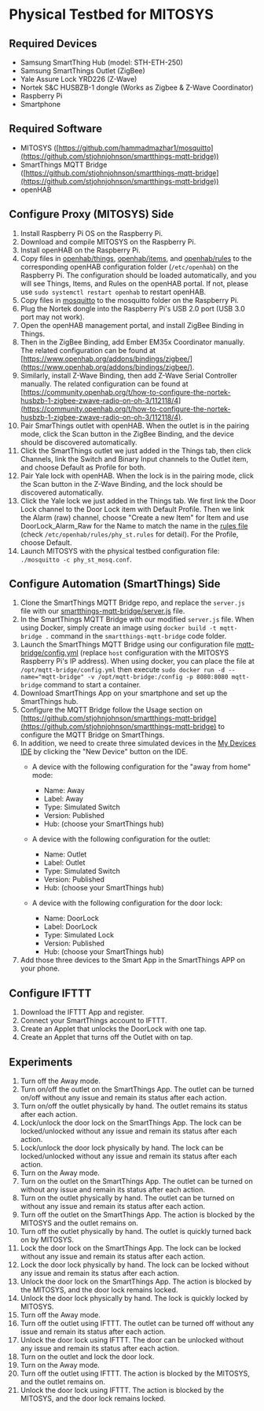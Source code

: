 # Physical Testbed for MITOSYS
## Required Devices
* Samsung SmartThing Hub (model: STH-ETH-250)
* Samsung SmartThings Outlet (ZigBee)
* Yale Assure Lock YRD226 (Z-Wave)
* Nortek S&C HUSBZB-1 dongle (Works as Zigbee & Z-Wave Coordinator)
* Raspberry Pi
* Smartphone

## Required Software
* MITOSYS ([https://github.com/hammadmazhar1/mosquitto](https://github.com/stjohnjohnson/smartthings-mqtt-bridge))
* SmartThings MQTT Bridge ([https://github.com/stjohnjohnson/smartthings-mqtt-bridge](https://github.com/stjohnjohnson/smartthings-mqtt-bridge))
* openHAB

## Configure Proxy (MITOSYS) Side
1. Install Raspberry Pi OS on the Raspberry Pi.
2. Download and compile MITOSYS on the Raspberry Pi.
3. Install openHAB on the Raspberry Pi.
4. Copy files in [openhab/things](https://github.com/Li-Lee/mitosys-physical-testbed/tree/main/openhab/things), [openhab/items](https://github.com/Li-Lee/mitosys-physical-testbed/tree/main/openhab/items), and [openhab/rules](https://github.com/Li-Lee/mitosys-physical-testbed/tree/main/openhab/rules) to the corresponding openHAB configuration folder (`/etc/openhab`) on the Raspberry Pi. The configuration should be loaded automatically, and you will see Things, Items, and Rules on the openHAB portal. If not, please use `sudo systemctl restart openhab` to restart openHAB.
5. Copy files in [mosquitto](https://github.com/Li-Lee/mitosys-physical-testbed/tree/main/mosquitto) to the mosquitto folder on the Raspberry Pi.
6. Plug the Nortek dongle into the Raspberry Pi's USB 2.0 port (USB 3.0 port may not work).
7. Open the openHAB management portal, and install ZigBee Binding in Things.
8. Then in the ZigBee Binding, add Ember EM35x Coordinator manually. The related configuration can be found at [https://www.openhab.org/addons/bindings/zigbee/](https://www.openhab.org/addons/bindings/zigbee/).
9. Similarly, install Z-Wave Binding, then add Z-Wave Serial Controller manually. The related configuration can be found at [https://community.openhab.org/t/how-to-configure-the-nortek-husbzb-1-zigbee-zwave-radio-on-oh-3/112118/4](https://community.openhab.org/t/how-to-configure-the-nortek-husbzb-1-zigbee-zwave-radio-on-oh-3/112118/4).
10. Pair SmarThings outlet with openHAB. When the outlet is in the pairing mode, click the Scan button in the ZigBee Binding, and the device should be discovered automatically.
11. Click the SmartThings outlet we just added in the Things tab, then click Channels, link the Switch and Binary Input channels to the Outlet item, and choose Default as Profile for both.
12. Pair Yale lock with openHAB. When the lock is in the pairing mode, click the Scan button in the Z-Wave Binding, and the lock should be discovered automatically.
13. Click the Yale lock we just added in the Things tab. We first link the Door Lock channel to the Door Lock item with Default Profile. Then we link the Alarm (raw) channel, choose "Create a new Item" for Item and use DoorLock\_Alarm\_Raw for the Name to match the name in the [rules file](https://github.com/Li-Lee/mitosys-physical-testbed/blob/main/openhab/rules/phy_st.rules) (check `/etc/openhab/rules/phy_st.rules` for detail). For the Profile, choose Default.
14. Launch MITOSYS with the physical testbed configuration file: `./mosquitto -c phy_st_mosq.conf`.

## Configure Automation (SmartThings) Side
1. Clone the SmartThings MQTT Bridge repo, and replace the `server.js` file with our [smartthings-mqtt-bridge/server.js](https://github.com/Li-Lee/mitosys-physical-testbed/blob/main/smartthings-mqtt-bridge/server.js) file.
2. In the SmartThings MQTT Bridge with our modified `server.js` file. When using Docker, simply create an image using `docker build -t mqtt-bridge .` command in the `smartthings-mqtt-bridge` code folder.
3. Launch the SmartThings MQTT Bridge using our configuration file [mqtt-bridge/config.yml](https://github.com/Li-Lee/mitosys-physical-testbed/blob/main/mqtt-bridge/config.yml) (replace `host` configuration with the MITOSYS Raspberry Pi's IP address). When using docker, you can place the file at `/opt/mqtt-bridge/config.yml` then execute `sudo docker run -d --name="mqtt-bridge" -v /opt/mqtt-bridge:/config -p 8080:8080 mqtt-bridge` command to start a container.
4. Download SmartThings App on your smartphone and set up the SmartThings hub.
5. Configure the MQTT Bridge follow the Usage section on [https://github.com/stjohnjohnson/smartthings-mqtt-bridge](https://github.com/stjohnjohnson/smartthings-mqtt-bridge) to configure the MQTT Bridge on SmartThings. 
6. In addition, we need to create three simulated devices in the [My Devices IDE](https://graph.api.smartthings.com/device/list) by clicking the "New Device" button on the IDE.
	* A device with the following configuration for the "away from home" mode:
		* Name: Away
		* Label: Away
		* Type: Simulated Switch
		* Version: Published
		* Hub: (choose your SmartThings hub)

	* A device with the following configuration for the outlet:
		* Name: Outlet
		* Label: Outlet
		* Type: Simulated Switch
		* Version: Published
		* Hub: (choose your SmartThings hub)

	* A device with the following configuration for the door lock:
		* Name: DoorLock
		* Label: DoorLock
		* Type: Simulated Lock
		* Version: Published
		* Hub: (choose your SmartThings hub)
7. Add those three devices to the Smart App in the SmartThings APP on your phone. 

## Configure IFTTT
1. Download the IFTTT App and register.
2. Connect your SmartThings account to IFTTT.
3. Create an Applet that unlocks the DoorLock with one tap.
4. Create an Applet that turns off the Outlet with on tap.

## Experiments
1. Turn off the Away mode.
2. Turn on/off the outlet on the SmartThings App. The outlet can be turned on/off without any issue and remain its status after each action.
3. Turn on/off the outlet physically by hand. The outlet remains its status after each action.
4. Lock/unlock the door lock on the SmartThings App. The lock can be locked/unlocked without any issue and remain its status after each action.
5. Lock/unlock the door lock physically by hand. The lock can be locked/unlocked without any issue and remain its status after each action.
6. Turn on the Away mode.
7. Turn on the outlet on the SmartThings App. The outlet can be turned on without any issue and remain its status after each action.
8. Turn on the outlet physically by hand. The outlet can be turned on without any issue and remain its status after each action.
9. Turn off the outlet on the SmartThings App. The action is blocked by the MITOSYS and the outlet remains on.
10. Turn off the outlet physically by hand. The outlet is quickly turned back on by MITOSYS.
11. Lock the door lock on the SmartThings App. The lock can be locked without any issue and remain its status after each action.
12. Lock the door lock physically by hand. The lock can be locked without any issue and remain its status after each action.
13. Unlock the door lock on the SmartThings App. The action is blocked by the MITOSYS, and the door lock remains locked.
14. Unlock the door lock physically by hand. The lock is quickly locked by MITOSYS.
15. Turn off the Away mode.
16. Turn off the outlet using IFTTT. The outlet can be turned off without any issue and remain its status after each action.
17. Unlock the door lock using IFTTT. The door can be unlocked without any issue and remain its status after each action.
18. Turn on the outlet and lock the door lock.
19. Turn on the Away mode.
20. Turn off the outlet using IFTTT. The action is blocked by the MITOSYS, and the outlet remains on.
21. Unlock the door lock using IFTTT. The action is blocked by the MITOSYS, and the door lock remains locked.
